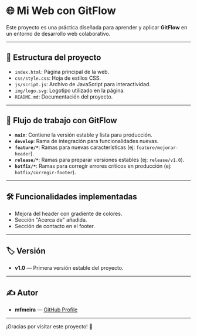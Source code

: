 # 🌐 Mi Web con GitFlow

Este proyecto es una práctica diseñada para aprender y aplicar **GitFlow** en un entorno de desarrollo web colaborativo.

---

## 📂 Estructura del proyecto
- `index.html`: Página principal de la web.
- `css/style.css`: Hoja de estilos CSS.
- `js/script.js`: Archivo de JavaScript para interactividad.
- `img/logo.svg`: Logotipo utilizado en la página.
- `README.md`: Documentación del proyecto.

---

## 🚀 Flujo de trabajo con GitFlow
- **`main`**: Contiene la versión estable y lista para producción.
- **`develop`**: Rama de integración para funcionalidades nuevas.
- **`feature/*`**: Ramas para nuevas características (ej: `feature/mejorar-header`).
- **`release/*`**: Ramas para preparar versiones estables (ej: `release/v1.0`).
- **`hotfix/*`**: Ramas para corregir errores críticos en producción (ej: `hotfix/corregir-footer`).

---

## 🛠️ Funcionalidades implementadas
- Mejora del header con gradiente de colores.
- Sección "Acerca de" añadida.
- Sección de contacto en el footer.

---

## 🏷️ Versión
- **v1.0** — Primera versión estable del proyecto.

---

## ✍️ Autor
- **mfmeira** — [GitHub Profile](https://github.com/mfmeira)

---

¡Gracias por visitar este proyecto! 🎉
